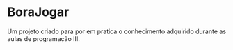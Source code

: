 # BoraJogar
Um projeto criado para por em pratica o conhecimento adquirido durante as aulas de programação III.
